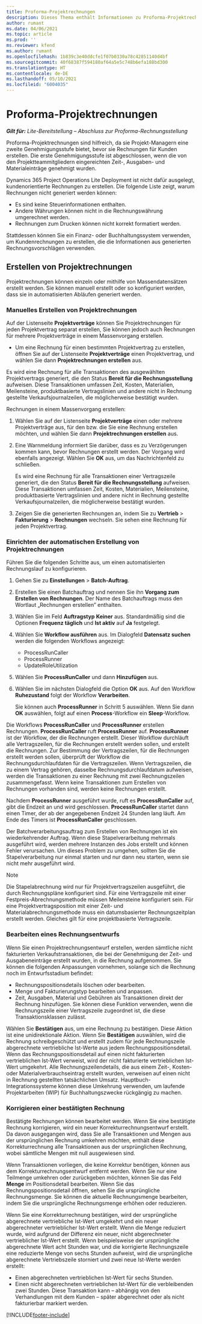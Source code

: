 ```yaml
---
title: Proforma-Projektrechnungen
description: Dieses Thema enthält Informationen zu Proforma-Projektrechnungen in Project Operations.
author: rumant
ms.date: 04/06/2021
ms.topic: article
ms.prod: ''
ms.reviewer: kfend
ms.author: rumant
ms.openlocfilehash: 1b839c3e40ddcfe1f07b0330a78c42851140d4bf
ms.sourcegitcommit: 40f68387f594180af64a5e5c748b6efa188bd300
ms.translationtype: HT
ms.contentlocale: de-DE
ms.lasthandoff: 05/10/2021
ms.locfileid: "6004035"
---
```

# <a name="proforma-project-pnvoices"></a>Proforma-Projektrechnungen

_**Gilt für:** Lite-Bereitstellung – Abschluss zur Proforma-Rechnungsstellung_

Proforma-Projektrechnungen sind hilfreich, da sie Projekt-Managern eine zweite Genehmigungsstufe bietet, bevor sie Rechnungen für Kunden erstellen. Die erste Genehmigungsstufe ist abgeschlossen, wenn die von den Projektteammitgliedern eingereichten Zeit-, Ausgaben- und Materialeinträge genehmigt wurden.

Dynamics 365 Project Operations Lite Deployment ist nicht dafür ausgelegt, kundenorientierte Rechnungen zu erstellen. Die folgende Liste zeigt, warum Rechnungen nicht generiert werden können:

- Es sind keine Steuerinformationen enthalten.
- Andere Währungen können nicht in die Rechnungswährung umgerechnet werden.
- Rechnungen zum Drucken können nicht korrekt formatiert werden.

Stattdessen können Sie ein Finanz- oder Buchhaltungssystem verwenden, um Kundenrechnungen zu erstellen, die die Informationen aus generierten Rechnungsvorschlägen verwenden.

## <a name="creating-project-invoices"></a>Erstellen von Projektrechnungen

Projektrechnungen können einzeln oder mithilfe von Massendatensätzen erstellt werden. Sie können manuell erstellt oder so konfiguriert werden, dass sie in automatisierten Abläufen generiert werden.

### <a name="manually-create-project-invoices"></a>Manuelles Erstellen von Projektrechnungen 

Auf der Listenseite **Projektverträge** können Sie Projektrechnungen für jeden Projektvertrag separat erstellen, Sie können jedoch auch Rechnungen für mehrere Projektverträge in einem Massenvorgang erstellen.

   - Um eine Rechnung für einen bestimmten Projektvertrag zu erstellen, öffnen Sie auf der Listenseite **Projektverträge** einen Projektvertrag, und wählen Sie dann **Projektrechnungen erstellen** aus.

   Es wird eine Rechnung für alle Transaktionen des ausgewählten Projektvertrags generiert, die den Status **Bereit für die Rechnungsstellung** aufweisen. Diese Transaktionen umfassen Zeit, Kosten, Materialien, Meilensteine, produktbasierte Vertragslinien und andere nicht in Rechnung gestellte Verkaufsjournalzeilen, die möglicherweise bestätigt wurden.

Rechnungen in einem Massenvorgang erstellen:

1. Wählen Sie auf der Listenseite **Projektverträge** einen oder mehrere Projektverträge aus, für den bzw. die Sie eine Rechnung erstellen möchten, und wählen Sie dann **Projektrechnungen erstellen** aus.
2. Eine Warnmeldung informiert Sie darüber, dass es zu Verzögerungen kommen kann, bevor Rechnungen erstellt werden. Der Vorgang wird ebenfalls angezeigt. Wählen Sie **OK** aus, um das Nachrichtenfeld zu schließen.

   Es wird eine Rechnung für alle Transaktionen einer Vertragszeile generiert, die den Status **Bereit für die Rechnungsstellung** aufweisen. Diese Transaktionen umfassen Zeit, Kosten, Materialien, Meilensteine, produktbasierte Vertragslinien und andere nicht in Rechnung gestellte Verkaufsjournalzeilen, die möglicherweise bestätigt wurden.

3. Zeigen Sie die generierten Rechnungen an, indem Sie zu **Vertrieb** \> **Fakturierung** \> **Rechnungen** wechseln. Sie sehen eine Rechnung für jeden Projektvertrag.

### <a name="set-up-automated-creation-of-project-invoices"></a>Einrichten der automatischen Erstellung von Projektrechnungen 

Führen Sie die folgenden Schritte aus, um einen automatisierten Rechnungslauf zu konfigurieren.

1. Gehen Sie zu **Einstellungen** \> **Batch-Auftrag**.
2. Erstellen Sie einen Batchauftrag und nennen Sie ihn **Vorgang zum Erstellen von Rechnungen**. Der Name des Batchauftrags muss den Wortlaut „Rechnungen erstellen” enthalten.
3. Wählen Sie im Feld **Auftragstyp** **Keiner** aus. Standardmäßig sind die Optionen **Frequenz täglich** und **Ist aktiv** auf **Ja** festgelegt.
4. Wählen Sie **Workflow ausführen** aus. Im Dialogfeld **Datensatz suchen** werden die folgenden Workflows angezeigt:

    - ProcessRunCaller
    - ProcessRunner
    - UpdateRoleUtilization

5. Wählen Sie **ProcessRunCaller** und dann **Hinzufügen** aus.
6. Wählen Sie im nächsten Dialogfeld die Option **OK** aus. Auf den Workflow **Ruhezustand** folgt der Workflow **Verarbeiten**.

    Sie können auch **ProcessRunner** in Schritt 5 auswählen. Wenn Sie dann **OK** auswählen, folgt auf einen **Process**-Workflow ein **Sleep**-Workflow.

Die Workflows **ProcessRunCaller** und **ProcessRunner** erstellen Rechnungen. **ProcessRunCaller** ruft **ProcessRunner** auf. **ProcessRunner** ist der Workflow, der die Rechnungen erstellt. Dieser Workflow durchläuft alle Vertragszeilen, für die Rechnungen erstellt werden sollen, und erstellt die Rechnungen. Zur Bestimmung der Vertragszeilen, für die Rechnungen erstellt werden sollen, überprüft der Workflow die Rechnungsdurchlaufdaten für die Vertragszeilen. Wenn Vertragszeilen, die zu einem Vertrag gehören, dasselbe Rechnungsdurchlaufdatum aufweisen, werden die Transaktionen zu einer Rechnung mit zwei Rechnungszeilen zusammengefasst. Wenn keine Transaktionen zum Erstellen von Rechnungen vorhanden sind, werden keine Rechnungen erstellt.

Nachdem **ProcessRunner** ausgeführt wurde, ruft es **ProcessRunCaller** auf, gibt die Endzeit an und wird geschlossen. **ProcessRunCaller** startet dann einen Timer, der ab der angegebenen Endzeit 24 Stunden lang läuft. Am Ende des Timers ist **ProcessRunCaller** geschlossen.

Der Batchverarbeitungsauftrag zum Erstellen von Rechnungen ist ein wiederkehrender Auftrag. Wenn diese Stapelverarbeitung mehrmals ausgeführt wird, werden mehrere Instanzen des Jobs erstellt und können Fehler verursachen. Um dieses Problem zu umgehen, sollten Sie die Stapelverarbeitung nur einmal starten und nur dann neu starten, wenn sie nicht mehr ausgeführt wird.

> [!NOTE]
> Die Stapelabrechnung wird nur für Projektvertragszeilen ausgeführt, die durch Rechnungspläne konfiguriert sind. Für eine Vertragszeile mit einer Festpreis-Abrechnungsmethode müssen Meilensteine konfiguriert sein. Für eine Projektvertragsposition mit einer Zeit- und Materialabrechnungsmethode muss ein datumsbasierter Rechnungszeitplan erstellt werden. Gleiches gilt für eine projektbasierte Vertragszeile.      
 
### <a name="edit-a-draft-invoice"></a>Bearbeiten eines Rechnungsentwurfs

Wenn Sie einen Projektrechnungsentwurf erstellen, werden sämtliche nicht fakturierten Verkaufstransaktionen, die bei der Genehmigung der Zeit- und Ausgabeneinträge erstellt wurden, in die Rechnung aufgenommen. Sie können die folgenden Anpassungen vornehmen, solange sich die Rechnung noch im Entwurfsstadium befindet:

- Rechnungspositionsdetails löschen oder bearbeiten.
- Menge und Fakturierungstyp bearbeiten und anpassen.
- Zeit, Ausgaben, Material und Gebühren als Transaktionen direkt der Rechnung hinzufügen. Sie können diese Funktion verwenden, wenn die Rechnungszeile einer Vertragszeile zugeordnet ist, die diese Transaktionsklassen zulässt.

Wählen Sie **Bestätigen** aus, um eine Rechnung zu bestätigen. Diese Aktion ist eine unidirektionale Aktion. Wenn Sie **Bestätigen** auswählen, wird die Rechnung schreibgeschützt und erstellt zudem für jede Rechnungszeile abgerechnete vertriebliche Ist-Werte aus jedem Rechnungspositionsdetail. Wenn das Rechnungspositionsdetail auf einen nicht fakturierten vertrieblichen Ist-Wert verweist, wird der nicht fakturierte vertrieblichen Ist-Wert umgekehrt. Alle Rechnungszeilendetails, die aus einem Zeit-, Kosten- oder Materialverbrauchseintrag erstellt wurden, verweisen auf einen nicht in Rechnung gestellten tatsächlichen Umsatz. Hauptbuch-Integrationssysteme können diese Umkehrung verwenden, um laufende Projektarbeiten (WIP) für Buchhaltungszwecke rückgängig zu machen.

### <a name="correct-a-confirmed-invoice"></a>Korrigieren einer bestätigten Rechnung

Bestätigte Rechnungen können bearbeitet werden. Wenn Sie eine bestätigte Rechnung korrigieren, wird ein neuer Korrekturrechnungsentwurf erstellt. Da davon ausgegangen wird, dass Sie alle Transaktionen und Mengen aus der ursprünglichen Rechnung umkehren möchten, enthält diese Korrekturrechnung alle Transaktionen aus der ursprünglichen Rechnung, wobei sämtliche Mengen mit null ausgewiesen sind.

Wenn Transaktionen vorliegen, die keine Korrektur benötigen, können aus dem Korrekturrechnungsentwurf entfernt werden. Wenn Sie nur eine Teilmenge umkehren oder zurückgeben möchten, können Sie das Feld **Menge** im Positionsdetail bearbeiten. Wenn Sie das Rechnungspositionsdetail öffnen, sehen Sie die ursprüngliche Rechnungsmenge. Sie können die aktuelle Rechnungsmenge bearbeiten, indem Sie die ursprüngliche Rechnungsmenge erhöhen oder reduzieren.

Wenn Sie eine Korrekturrechnung bestätigen, wird der ursprüngliche abgerechnete vertriebliche Ist-Wert umgekehrt und ein neuer abgerechneter vertrieblicher Ist-Wert erstellt. Wenn die Menge reduziert wurde, wird aufgrund der Differenz ein neuer, nicht abgerechneter vertrieblicher Ist-Wert erstellt. Wenn beispielsweise der ursprüngliche abgerechnete Wert acht Stunden war, und die korrigierte Rechnungszeile eine reduzierte Menge von sechs Stunden aufweist, wird die ursprüngliche abgerechnete Vertriebszeile storniert und zwei neue Ist-Werte werden erstellt:

- Einen abgerechneten vertrieblichen Ist-Wert für sechs Stunden.
- Einen nicht abgerechneten vertrieblichen Ist-Wert für die verbleibenden zwei Stunden. Diese Transaktion kann – abhängig von den Verhandlungen mit dem Kunden – später abgerechnet oder als nicht fakturierbar markiert werden.



[!INCLUDE[footer-include](../../includes/footer-banner.md)]
